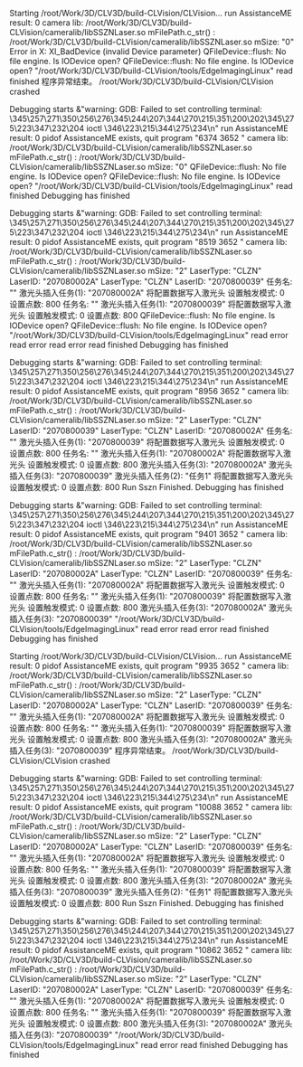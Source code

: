Starting /root/Work/3D/CLV3D/build-CLVision/CLVision...
run AssistanceME result:  0
camera lib: /root/Work/3D/CLV3D/build-CLVision/cameralib/libSSZNLaser.so
mFilePath.c_str() : /root/Work/3D/CLV3D/build-CLVision/cameralib/libSSZNLaser.so
mSize: "0"
Error in X: XI_BadDevice (invalid Device parameter)
QFileDevice::flush: No file engine. Is IODevice open?
QFileDevice::flush: No file engine. Is IODevice open?
"/root/Work/3D/CLV3D/build-CLVision/tools/EdgeImagingLinux"
read finished
程序异常结束。
/root/Work/3D/CLV3D/build-CLVision/CLVision crashed

Debugging starts
&"warning: GDB: Failed to set controlling terminal: \345\257\271\350\256\276\345\244\207\344\270\215\351\200\202\345\275\223\347\232\204 ioctl \346\223\215\344\275\234\n"
run AssistanceME result:  0
pidof AssistanceME exists, quit program "6374 3652
"
camera lib: /root/Work/3D/CLV3D/build-CLVision/cameralib/libSSZNLaser.so
mFilePath.c_str() : /root/Work/3D/CLV3D/build-CLVision/cameralib/libSSZNLaser.so
mSize: "0"
QFileDevice::flush: No file engine. Is IODevice open?
QFileDevice::flush: No file engine. Is IODevice open?
"/root/Work/3D/CLV3D/build-CLVision/tools/EdgeImagingLinux"
read finished
Debugging has finished

Debugging starts
&"warning: GDB: Failed to set controlling terminal: \345\257\271\350\256\276\345\244\207\344\270\215\351\200\202\345\275\223\347\232\204 ioctl \346\223\215\344\275\234\n"
run AssistanceME result:  0
pidof AssistanceME exists, quit program "8519 3652
"
camera lib: /root/Work/3D/CLV3D/build-CLVision/cameralib/libSSZNLaser.so
mFilePath.c_str() : /root/Work/3D/CLV3D/build-CLVision/cameralib/libSSZNLaser.so
mSize: "2"
LaserType: "CLZN"
LaserID: "207080002A"
LaserType: "CLZN"
LaserID: "2070800039"
任务名:  ""
激光头插入任务(1):  "207080002A"
将配置数据写入激光头
设置触发模式:  0
设置点数:  800
任务名:  ""
激光头插入任务(1):  "2070800039"
将配置数据写入激光头
设置触发模式:  0
设置点数:  800
QFileDevice::flush: No file engine. Is IODevice open?
QFileDevice::flush: No file engine. Is IODevice open?
"/root/Work/3D/CLV3D/build-CLVision/tools/EdgeImagingLinux"
read error
read error
read error
read finished
Debugging has finished

Debugging starts
&"warning: GDB: Failed to set controlling terminal: \345\257\271\350\256\276\345\244\207\344\270\215\351\200\202\345\275\223\347\232\204 ioctl \346\223\215\344\275\234\n"
run AssistanceME result:  0
pidof AssistanceME exists, quit program "8956 3652
"
camera lib: /root/Work/3D/CLV3D/build-CLVision/cameralib/libSSZNLaser.so
mFilePath.c_str() : /root/Work/3D/CLV3D/build-CLVision/cameralib/libSSZNLaser.so
mSize: "2"
LaserType: "CLZN"
LaserID: "2070800039"
LaserType: "CLZN"
LaserID: "207080002A"
任务名:  ""
激光头插入任务(1):  "2070800039"
将配置数据写入激光头
设置触发模式:  0
设置点数:  800
任务名:  ""
激光头插入任务(1):  "207080002A"
将配置数据写入激光头
设置触发模式:  0
设置点数:  800
激光头插入任务(3):  "207080002A"
激光头插入任务(3):  "2070800039"
激光头插入任务(2):  "任务1"
将配置数据写入激光头
设置触发模式:  0
设置点数:  800
Run Sszn Finished.
Debugging has finished

Debugging starts
&"warning: GDB: Failed to set controlling terminal: \345\257\271\350\256\276\345\244\207\344\270\215\351\200\202\345\275\223\347\232\204 ioctl \346\223\215\344\275\234\n"
run AssistanceME result:  0
pidof AssistanceME exists, quit program "9401 3652
"
camera lib: /root/Work/3D/CLV3D/build-CLVision/cameralib/libSSZNLaser.so
mFilePath.c_str() : /root/Work/3D/CLV3D/build-CLVision/cameralib/libSSZNLaser.so
mSize: "2"
LaserType: "CLZN"
LaserID: "207080002A"
LaserType: "CLZN"
LaserID: "2070800039"
任务名:  ""
激光头插入任务(1):  "207080002A"
将配置数据写入激光头
设置触发模式:  0
设置点数:  800
任务名:  ""
激光头插入任务(1):  "2070800039"
将配置数据写入激光头
设置触发模式:  0
设置点数:  800
激光头插入任务(3):  "207080002A"
激光头插入任务(3):  "2070800039"
"/root/Work/3D/CLV3D/build-CLVision/tools/EdgeImagingLinux"
read error
read error
read finished
Debugging has finished

Starting /root/Work/3D/CLV3D/build-CLVision/CLVision...
run AssistanceME result:  0
pidof AssistanceME exists, quit program "9935 3652
"
camera lib: /root/Work/3D/CLV3D/build-CLVision/cameralib/libSSZNLaser.so
mFilePath.c_str() : /root/Work/3D/CLV3D/build-CLVision/cameralib/libSSZNLaser.so
mSize: "2"
LaserType: "CLZN"
LaserID: "207080002A"
LaserType: "CLZN"
LaserID: "2070800039"
任务名:  ""
激光头插入任务(1):  "207080002A"
将配置数据写入激光头
设置触发模式:  0
设置点数:  800
任务名:  ""
激光头插入任务(1):  "2070800039"
将配置数据写入激光头
设置触发模式:  0
设置点数:  800
激光头插入任务(3):  "207080002A"
激光头插入任务(3):  "2070800039"
程序异常结束。
/root/Work/3D/CLV3D/build-CLVision/CLVision crashed

Debugging starts
&"warning: GDB: Failed to set controlling terminal: \345\257\271\350\256\276\345\244\207\344\270\215\351\200\202\345\275\223\347\232\204 ioctl \346\223\215\344\275\234\n"
run AssistanceME result:  0
pidof AssistanceME exists, quit program "10088 3652
"
camera lib: /root/Work/3D/CLV3D/build-CLVision/cameralib/libSSZNLaser.so
mFilePath.c_str() : /root/Work/3D/CLV3D/build-CLVision/cameralib/libSSZNLaser.so
mSize: "2"
LaserType: "CLZN"
LaserID: "207080002A"
LaserType: "CLZN"
LaserID: "2070800039"
任务名:  ""
激光头插入任务(1):  "207080002A"
将配置数据写入激光头
设置触发模式:  0
设置点数:  800
任务名:  ""
激光头插入任务(1):  "2070800039"
将配置数据写入激光头
设置触发模式:  0
设置点数:  800
激光头插入任务(3):  "207080002A"
激光头插入任务(3):  "2070800039"
激光头插入任务(2):  "任务1"
将配置数据写入激光头
设置触发模式:  0
设置点数:  800
Run Sszn Finished.
Debugging has finished

Debugging starts
&"warning: GDB: Failed to set controlling terminal: \345\257\271\350\256\276\345\244\207\344\270\215\351\200\202\345\275\223\347\232\204 ioctl \346\223\215\344\275\234\n"
run AssistanceME result:  0
pidof AssistanceME exists, quit program "10862 3652
"
camera lib: /root/Work/3D/CLV3D/build-CLVision/cameralib/libSSZNLaser.so
mFilePath.c_str() : /root/Work/3D/CLV3D/build-CLVision/cameralib/libSSZNLaser.so
mSize: "2"
LaserType: "CLZN"
LaserID: "207080002A"
LaserType: "CLZN"
LaserID: "2070800039"
任务名:  ""
激光头插入任务(1):  "207080002A"
将配置数据写入激光头
设置触发模式:  0
设置点数:  800
任务名:  ""
激光头插入任务(1):  "2070800039"
将配置数据写入激光头
设置触发模式:  0
设置点数:  800
激光头插入任务(3):  "207080002A"
激光头插入任务(3):  "2070800039"
"/root/Work/3D/CLV3D/build-CLVision/tools/EdgeImagingLinux"
read error
read finished
Debugging has finished